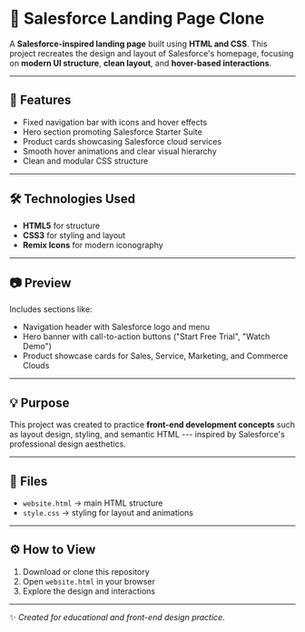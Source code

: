 # 🧩 Salesforce Landing Page Clone

A **Salesforce-inspired landing page** built using **HTML and CSS**.
This project recreates the design and layout of Salesforce's homepage,
focusing on **modern UI structure**, **clean layout**, and **hover-based
interactions**.

------------------------------------------------------------------------

## 🚀 Features

-   Fixed navigation bar with icons and hover effects
-   Hero section promoting Salesforce Starter Suite
-   Product cards showcasing Salesforce cloud services
-   Smooth hover animations and clear visual hierarchy
-   Clean and modular CSS structure

------------------------------------------------------------------------

## 🛠️ Technologies Used

-   **HTML5** for structure
-   **CSS3** for styling and layout
-   **Remix Icons** for modern iconography

------------------------------------------------------------------------

## 📷 Preview

Includes sections like:
- Navigation header with Salesforce logo and menu
- Hero banner with call-to-action buttons ("Start Free Trial", "Watch
Demo")
- Product showcase cards for Sales, Service, Marketing, and Commerce
Clouds

------------------------------------------------------------------------

## 💡 Purpose

This project was created to practice **front-end development concepts**
such as layout design, styling, and semantic HTML --- inspired by
Salesforce's professional design aesthetics.

------------------------------------------------------------------------

## 📂 Files

-   `website.html` → main HTML structure
-   `style.css` → styling for layout and animations

------------------------------------------------------------------------

## ⚙️ How to View

1.  Download or clone this repository
2.  Open `website.html` in your browser
3.  Explore the design and interactions

------------------------------------------------------------------------

✨ *Created for educational and front-end design practice.*
